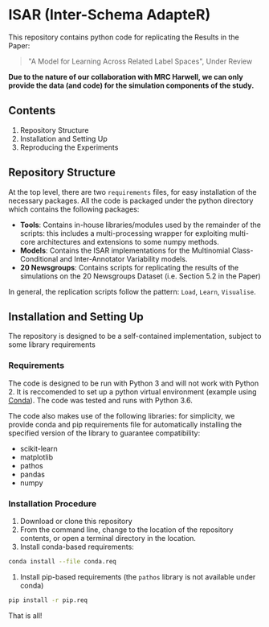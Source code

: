 # ISAR (Inter-Schema AdapteR)

This repository contains python code for replicating the Results in the Paper:
> "A Model for Learning Across Related Label Spaces", Under Review

**Due to the nature of our collaboration with MRC Harwell, we can only provide the data (and code) for the simulation components of the study.**

## Contents

1. Repository Structure
1. Installation and Setting Up
1. Reproducing the Experiments

## Repository Structure

At the top level, there are two `requirements` files, for easy installation of the necessary packages. All the code is packaged under the python directory which contains the following packages:
 * **Tools**: Contains in-house libraries/modules used by the remainder of the scripts: this includes a multi-processing wrapper for exploiting multi-core architectures and extensions to some numpy methods.
 * **Models**: Contains the ISAR implementations for the Multinomial Class-Conditional and Inter-Annotator Variability models.
 * **20 Newsgroups**: Contains scripts for replicating the results of the simulations on the 20 Newsgroups Dataset (i.e. Section 5.2 in the Paper)
 
In general, the replication scripts follow the pattern: `Load`, `Learn`, `Visualise`.

## Installation and Setting Up

The repository is designed to be a self-contained implementation, subject to some library requirements

### Requirements

The code is designed to be run with Python 3 and will not work with Python 2. It is reccomended to set up a python virtual environment (example using [Conda](https://conda.io/en/latest/)). The code was tested and runs with Python 3.6.

The code also makes use of the following libraries: for simplicity, we provide conda and pip requirements file for automatically installing the specified version of the library to guarantee compatibility:
 * scikit-learn
 * matplotlib
 * pathos
 * pandas
 * numpy

### Installation Procedure

1. Download or clone this repository
1. From the command line, change to the location of the repository contents, or open a terminal directory in the location.
1. Install conda-based requirements:
  ```bash
  conda install --file conda.req
  ```
1. Install pip-based requirements (the `pathos` library is not available under conda)
  ```bash
  pip install -r pip.req
  ```

That is all!




